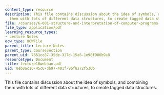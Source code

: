 ```yaml
---
content_type: resource
description: This file contains discussion about the idea of symbols, and combining
  them with lots of different data structures, to create tagged data structures.
file: /courses/6-001-structure-and-interpretation-of-computer-programs-spring-2005/8eb0ac1645c6db97401f9bf8272f536b_lecture10webhan.pdf
file_type: application/pdf
learning_resource_types:
- Lecture Notes
ocw_type: OCWFile
parent_title: Lecture Notes
parent_type: CourseSection
parent_uid: 7651cc87-35de-317d-15a6-1e98f980b9a8
resourcetype: Document
title: lecture10webhan.pdf
uid: 8eb0ac16-45c6-db97-401f-9bf8272f536b
---
```

This file contains discussion about the idea of symbols, and combining them with lots of different data structures, to create tagged data structures.

